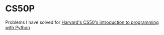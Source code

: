 # CS50P
Problems I have solved for [Harvard's CS50's introduction to programming with Python](https://cs50.harvard.edu/python/2022/)
